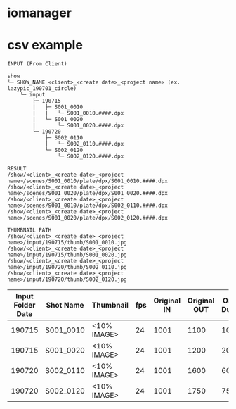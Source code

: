 # iomanager

# csv example

```
INPUT (From Client)

show
└─ SHOW_NAME <client>_<create date>_<project name> (ex. lazypic_190701_circle)
    └─ input
        ├─ 190715
        |   ├─ S001_0010
        |   |   └─ S001_0010.####.dpx
        |   └─ S001_0020
        |       └─ S001_0020.####.dpx
        └─ 190720
            ├─ S002_0110
            |   └─ S002_0110.####.dpx
            └─ S002_0120
                └─ S002_0120.####.dpx
```

```
RESULT
/show/<client>_<create date>_<project name>/scenes/S001_0010/plate/dpx/S001_0010.####.dpx
/show/<client>_<create date>_<project name>/scenes/S001_0020/plate/dpx/S001_0020.####.dpx
/show/<client>_<create date>_<project name>/scenes/S001_0010/plate/dpx/S002_0110.####.dpx
/show/<client>_<create date>_<project name>/scenes/S001_0020/plate/dpx/S002_0120.####.dpx

THUMBNAIL PATH
/show/<client>_<create date>_<project name>/input/190715/thumb/S001_0010.jpg
/show/<client>_<create date>_<project name>/input/190715/thumb/S001_0020.jpg
/show/<client>_<create date>_<project name>/input/190720/thumb/S002_0110.jpg
/show/<client>_<create date>_<project name>/input/190720/thumb/S002_0120.jpg
```


| Input Folder Date | Shot Name |  Thumbnail  |fps| Original IN | Original OUT | Original Duration |
|-------------------|-----------|-------------|---|-------------|--------------|-------------------|
| 190715            | S001_0010 | <10% IMAGE> |24 | 1001        | 1100         | 100               |
| 190715            | S001_0020 | <10% IMAGE> |24 | 1001        | 1200         | 200               |
| 190720            | S002_0110 | <10% IMAGE> |24 | 1001        | 1600         | 600               |
| 190720            | S002_0120 | <10% IMAGE> |24 | 1001        | 1750         | 750               |
